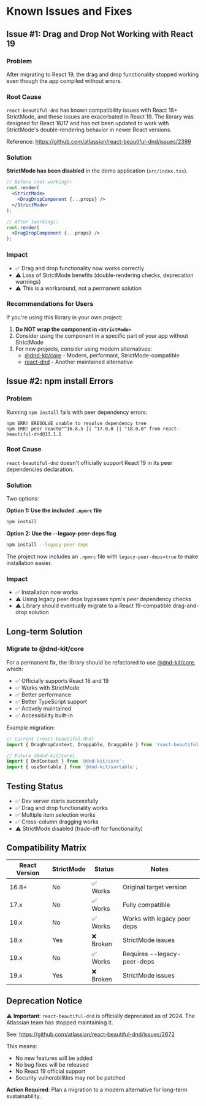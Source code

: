 # Known Issues and Fixes

## Issue #1: Drag and Drop Not Working with React 19

### Problem
After migrating to React 19, the drag and drop functionality stopped working even though the app compiled without errors.

### Root Cause
`react-beautiful-dnd` has known compatibility issues with React 18+ StrictMode, and these issues are exacerbated in React 19. The library was designed for React 16/17 and has not been updated to work with StrictMode's double-rendering behavior in newer React versions.

Reference: https://github.com/atlassian/react-beautiful-dnd/issues/2399

### Solution
**StrictMode has been disabled** in the demo application (`src/index.tsx`).

```jsx
// Before (not working):
root.render(
  <StrictMode>
    <DragDropComponent {...props} />
  </StrictMode>
);

// After (working):
root.render(
  <DragDropComponent {...props} />
);
```

### Impact
- ✅ Drag and drop functionality now works correctly
- ⚠️ Loss of StrictMode benefits (double-rendering checks, deprecation warnings)
- ⚠️ This is a workaround, not a permanent solution

### Recommendations for Users

If you're using this library in your own project:

1. **Do NOT wrap the component in `<StrictMode>`**
2. Consider using the component in a specific part of your app without StrictMode
3. For new projects, consider using modern alternatives:
   - [@dnd-kit/core](https://dndkit.com/) - Modern, performant, StrictMode-compatible
   - [react-dnd](https://react-dnd.github.io/react-dnd/) - Another maintained alternative

## Issue #2: npm install Errors

### Problem
Running `npm install` fails with peer dependency errors:
```
npm ERR! ERESOLVE unable to resolve dependency tree
npm ERR! peer react@"^16.8.5 || ^17.0.0 || ^18.0.0" from react-beautiful-dnd@13.1.1
```

### Root Cause
`react-beautiful-dnd` doesn't officially support React 19 in its peer dependencies declaration.

### Solution
Two options:

**Option 1: Use the included `.npmrc` file**
```bash
npm install
```

**Option 2: Use the --legacy-peer-deps flag**
```bash
npm install --legacy-peer-deps
```

The project now includes an `.npmrc` file with `legacy-peer-deps=true` to make installation easier.

### Impact
- ✅ Installation now works
- ⚠️ Using legacy peer deps bypasses npm's peer dependency checks
- ⚠️ Library should eventually migrate to a React 19-compatible drag-and-drop solution

## Long-term Solution

### Migrate to @dnd-kit/core

For a permanent fix, the library should be refactored to use [@dnd-kit/core](https://dndkit.com/), which:
- ✅ Officially supports React 18 and 19
- ✅ Works with StrictMode
- ✅ Better performance
- ✅ Better TypeScript support
- ✅ Actively maintained
- ✅ Accessibility built-in

Example migration:
```jsx
// Current (react-beautiful-dnd)
import { DragDropContext, Droppable, Draggable } from 'react-beautiful-dnd';

// Future (@dnd-kit/core)
import { DndContext } from '@dnd-kit/core';
import { useSortable } from '@dnd-kit/sortable';
```

## Testing Status

- ✅ Dev server starts successfully
- ✅ Drag and drop functionality works
- ✅ Multiple item selection works
- ✅ Cross-column dragging works
- ⚠️ StrictMode disabled (trade-off for functionality)

## Compatibility Matrix

| React Version | StrictMode | Status | Notes |
|--------------|-----------|--------|-------|
| 16.8+ | No | ✅ Works | Original target version |
| 17.x | No | ✅ Works | Fully compatible |
| 18.x | No | ✅ Works | Works with legacy peer deps |
| 18.x | Yes | ❌ Broken | StrictMode issues |
| 19.x | No | ✅ Works | Requires --legacy-peer-deps |
| 19.x | Yes | ❌ Broken | StrictMode issues |

## Deprecation Notice

⚠️ **Important**: `react-beautiful-dnd` is officially deprecated as of 2024. The Atlassian team has stopped maintaining it.

See: https://github.com/atlassian/react-beautiful-dnd/issues/2672

This means:
- No new features will be added
- No bug fixes will be released
- No React 19 official support
- Security vulnerabilities may not be patched

**Action Required**: Plan a migration to a modern alternative for long-term sustainability.

